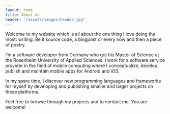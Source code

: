 ```yaml
---
layout: home
title: About me
header: "/assets/images/header.jpg"
---
```


Welcome to my website which is all about the one thing I love doing the most: writing. Be it source code, a blogpost or every now and then a piece of poetry.

I’m a software developer from Germany who got his Master of Science at the Rosenheim University of Applied Sciences. I work for a software service provider in the field of mobile computing where I conceptualize, develop, publish and maintain mobile apps for Android and iOS.

In my spare time, I discover new programming languages and frameworks for myself by developing and publishing smaller and larger projects on these platforms.

Feel free to browse through my projects and to contact me. You are welcome!